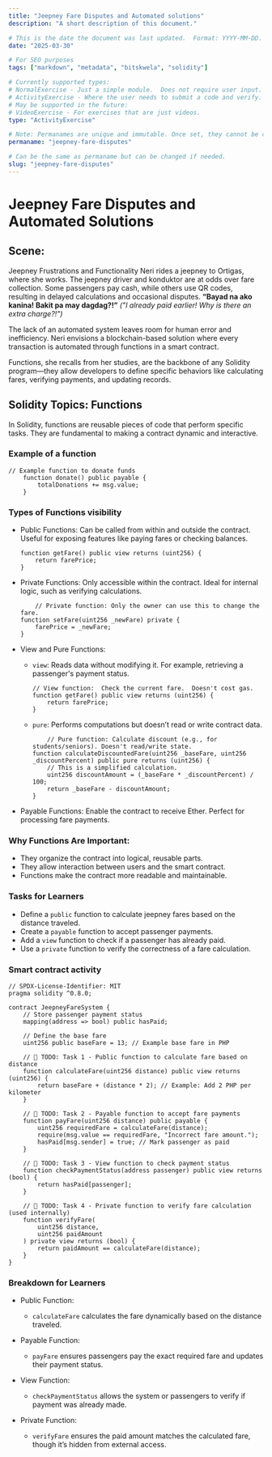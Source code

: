 ```yaml
---
title: "Jeepney Fare Disputes and Automated solutions"
description: "A short description of this document."

# This is the date the document was last updated.  Format: YYYY-MM-DD.
date: "2025-03-30"

# For SEO purposes
tags: ["markdown", "metadata", "bitskwela", "solidity"]

# Currently supported types:
# NormalExercise - Just a simple module.  Does not require user input.
# ActivityExercise - Where the user needs to submit a code and verify.  As of now, no backend verification.
# May be supported in the future:
# VideoExercise - For exercises that are just videos.
type: "ActivityExercise"

# Note: Permanames are unique and immutable. Once set, they cannot be changed.  You may change the filename but not this.
permaname: "jeepney-fare-disputes"

# Can be the same as permaname but can be changed if needed.
slug: "jeepney-fare-disputes"
---
```


# Jeepney Fare Disputes and Automated Solutions

## Scene:

Jeepney Frustrations and Functionality
Neri rides a jeepney to Ortigas, where she works. The jeepney driver and konduktor are at odds over fare collection. Some passengers pay cash, while others use QR codes, resulting in delayed calculations and occasional disputes.
**“Bayad na ako kanina! Bakit pa may dagdag?!”**
_("I already paid earlier! Why is there an extra charge?!")_

The lack of an automated system leaves room for human error and inefficiency. Neri envisions a blockchain-based solution where every transaction is automated through functions in a smart contract.

Functions, she recalls from her studies, are the backbone of any Solidity program—they allow developers to define specific behaviors like calculating fares, verifying payments, and updating records.

## Solidity Topics: Functions

In Solidity, functions are reusable pieces of code that perform specific tasks. They are fundamental to making a contract dynamic and interactive.

### Example of a function

```solidity
// Example function to donate funds
    function donate() public payable {
        totalDonations += msg.value;
    }
```

### Types of Functions visibility

- Public Functions: Can be called from within and outside the contract. Useful for exposing features like paying fares or checking balances.

  ```solidity
  function getFare() public view returns (uint256) {
      return farePrice;
  }
  ```

- Private Functions: Only accessible within the contract. Ideal for internal logic, such as verifying calculations.
  ```solidity
      // Private function: Only the owner can use this to change the fare.
  function setFare(uint256 _newFare) private {
      farePrice = _newFare;
  }
  ```
- View and Pure Functions:

  - `view`: Reads data without modifying it. For example, retrieving a passenger's payment status.

    ```solidity
    // View function:  Check the current fare.  Doesn't cost gas.
    function getFare() public view returns (uint256) {
        return farePrice;
    }
    ```

  - `pure`: Performs computations but doesn’t read or write contract data.

    ```solidity
        // Pure function: Calculate discount (e.g., for students/seniors). Doesn't read/write state.
    function calculateDiscountedFare(uint256 _baseFare, uint256 _discountPercent) public pure returns (uint256) {
        // This is a simplified calculation.
        uint256 discountAmount = (_baseFare * _discountPercent) / 100;
        return _baseFare - discountAmount;
    }
    ```

- Payable Functions: Enable the contract to receive Ether. Perfect for processing fare payments.

### Why Functions Are Important:

- They organize the contract into logical, reusable parts.
- They allow interaction between users and the smart contract.
- Functions make the contract more readable and maintainable.

### Tasks for Learners

- Define a `public` function to calculate jeepney fares based on the distance traveled.
- Create a `payable` function to accept passenger payments.
- Add a `view` function to check if a passenger has already paid.
- Use a `private` function to verify the correctness of a fare calculation.

### Smart contract activity

```solidity
// SPDX-License-Identifier: MIT
pragma solidity ^0.8.0;

contract JeepneyFareSystem {
    // Store passenger payment status
    mapping(address => bool) public hasPaid;

    // Define the base fare
    uint256 public baseFare = 13; // Example base fare in PHP

    // 🚩 TODO: Task 1 - Public function to calculate fare based on distance
    function calculateFare(uint256 distance) public view returns (uint256) {
        return baseFare + (distance * 2); // Example: Add 2 PHP per kilometer
    }

    // 🚩 TODO: Task 2 - Payable function to accept fare payments
    function payFare(uint256 distance) public payable {
        uint256 requiredFare = calculateFare(distance);
        require(msg.value == requiredFare, "Incorrect fare amount.");
        hasPaid[msg.sender] = true; // Mark passenger as paid
    }

    // 🚩 TODO: Task 3 - View function to check payment status
    function checkPaymentStatus(address passenger) public view returns (bool) {
        return hasPaid[passenger];
    }

    // 🚩 TODO: Task 4 - Private function to verify fare calculation (used internally)
    function verifyFare(
        uint256 distance,
        uint256 paidAmount
    ) private view returns (bool) {
        return paidAmount == calculateFare(distance);
    }
}
```

### Breakdown for Learners

- Public Function:

  - `calculateFare` calculates the fare dynamically based on the distance traveled.

- Payable Function:

  - `payFare` ensures passengers pay the exact required fare and updates their payment status.

- View Function:

  - `checkPaymentStatus` allows the system or passengers to verify if payment was already made.

- Private Function:
  - `verifyFare` ensures the paid amount matches the calculated fare, though it’s hidden from external access.

